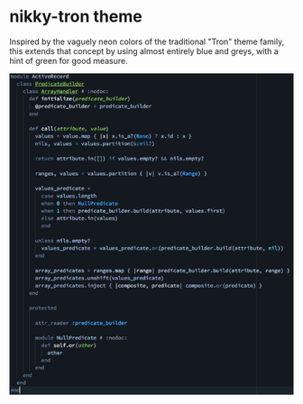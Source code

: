 # nikky-tron theme

Inspired by the vaguely neon colors of the traditional "Tron" theme family,
this extends that concept by using almost entirely blue and greys, with a hint
of green for good measure.

![Screenshot](https://raw.githubusercontent.com/allynfolksjr/NikkyTron/master/syntax.png)
